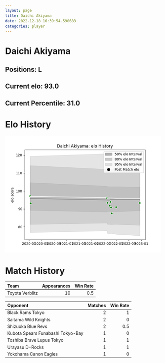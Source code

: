 ```yaml
---  
layout: page  
title: Daichi Akiyama  
date: 2022-12-18 16:39:54.590683  
categories: player  
---
```

# Daichi Akiyama

## Positions: L

## Current elo: 93.0

## Current Percentile: 31.0

# Elo History


![elo history](history_DaichiAkiyama.png)
# Match History


| Team            |   Appearances |   Win Rate |
|:----------------|--------------:|-----------:|
| Toyota Verblitz |            10 |        0.5 |

| Opponent                          |   Matches |   Win Rate |
|:----------------------------------|----------:|-----------:|
| Black Rams Tokyo                  |         2 |        1   |
| Saitama Wild Knights              |         2 |        0   |
| Shizuoka Blue Revs                |         2 |        0.5 |
| Kubota Spears Funabashi Tokyo-Bay |         1 |        0   |
| Toshiba Brave Lupus Tokyo         |         1 |        1   |
| Urayasu D-Rocks                   |         1 |        1   |
| Yokohama Canon Eagles             |         1 |        0   |